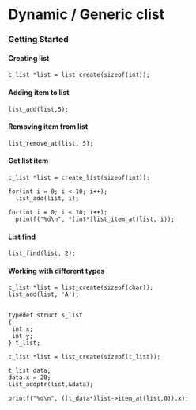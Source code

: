 # Dynamic / Generic clist

### Getting Started

#### Creating list

    c_list *list = list_create(sizeof(int));
    
#### Adding item to list

    list_add(list,5);
    
#### Removing item from list

    list_remove_at(list, 5);
    
#### Get list item

    c_list *list = create_list(sizeof(int));
    
    for(int i = 0; i < 10; i++);
      list_add(list, i);
      
    for(int i = 0; i < 10; i++);
      printf("%d\n", *(int*)list_item_at(list, i));
    
#### List find

    list_find(list, 2);
    
#### Working with different types

    c_list *list = list_create(sizeof(char));
    list_add(list, 'A');
    
    
    typedef struct s_list
    {
     int x;
     int y;
    } t_list;
    
    c_list *list = list_create(sizeof(t_list));
    
    t_list data;
    data.x = 20;
    list_addptr(list,&data);
    
    printf("%d\n", ((t_data*)list->item_at(list,0)).x);
    
    
    

    
    


    
